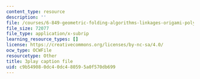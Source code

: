 ```yaml
---
content_type: resource
description: ''
file: /courses/6-849-geometric-folding-algorithms-linkages-origami-polyhedra-fall-2012/c9b549080dc40dc480595a0f570db699_PHy7iaX7rJU.srt
file_size: 72077
file_type: application/x-subrip
learning_resource_types: []
license: https://creativecommons.org/licenses/by-nc-sa/4.0/
ocw_type: OCWFile
resourcetype: Other
title: 3play caption file
uid: c9b54908-0dc4-0dc4-8059-5a0f570db699
---
```

